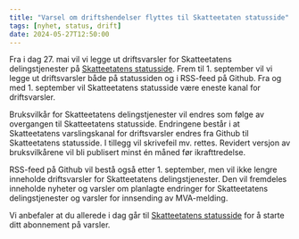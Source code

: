 ```yaml
---
title: "Varsel om driftshendelser flyttes til Skatteetaten statusside"
tags: [nyhet, status, drift]
date: 2024-05-27T12:50:00
---
```

Fra i dag 27. mai vil vi legge ut driftsvarsler for Skatteetatens delingstjenester på [Skatteetatens statusside](https://status.skatteetaten.no/). Frem til 1. september vil vi legge ut driftsvarsler både på statussiden og i RSS-feed på Github. Fra og med 1. september vil Skatteetatens statusside være eneste kanal for driftsvarsler.

Bruksvilkår for Skatteetatens delingstjenester vil endres som følge av overgangen til Skatteetatens statusside. Endringene består i at Skatteetatens varslingskanal for driftsvarsler endres fra Github til Skatteetatens statusside. I tillegg vil skrivefeil mv. rettes. Revidert versjon av bruksvilkårene vil bli publisert minst én måned før ikrafttredelse.

RSS-feed på Github vil bestå også etter 1. september, men vil ikke lengre inneholde driftsvarsler for Skatteetatens delingstjenester. Den vil fremdeles inneholde nyheter og varsler om planlagte endringer for Skatteetatens delingstjenester og varsler for innsending av MVA-melding. 

Vi anbefaler at du allerede i dag går til [Skatteetatens statusside](https://status.skatteetaten.no/) for å starte ditt abonnement på varsler. 
